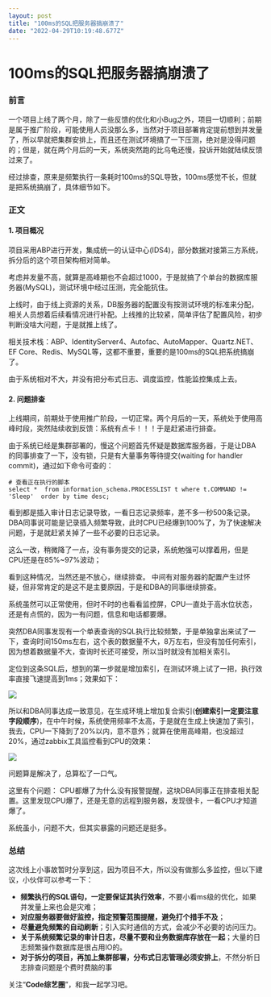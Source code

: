 ```yaml
---
layout: post
title: "100ms的SQL把服务器搞崩溃了"
date: "2022-04-29T10:19:48.677Z"
---
```

100ms的SQL把服务器搞崩溃了
=================

### 前言

一个项目上线了两个月，除了一些反馈的优化和小Bug之外，项目一切顺利；前期是属于推广阶段，可能使用人员没那么多，当然对于项目部署肯定提前想到并发量了，所以早就把集群安排上，而且还在测试环境搞了一下压测，绝对是没得问题的；但是，就在两个月后的一天，系统突然跑的比乌龟还慢，投诉开始就陆续反馈过来了。

经过排查，原来是频繁执行一条耗时100ms的SQL导致，100ms感觉不长，但就是把系统搞崩了，具体细节如下。

### 正文

#### 1\. 项目概况

项目采用ABP进行开发，集成统一的认证中心(IDS4)，部分数据对接第三方系统，拆分后的这个项目架构相对简单。

考虑并发量不高，就算是高峰期也不会超过1000，于是就搞了个单台的数据库服务器(MySQL)，测试环境中经过压测，完全能抗住。

上线时，由于线上资源的关系，DB服务器的配置没有按测试环境的标准来分配，相关人员想着后续看情况进行补配。上线推的比较紧，简单评估了配置风险，初步判断没啥大问题，于是就推上线了。

相关技术栈：ABP、IdentityServer4、Autofac、AutoMapper、Quartz.NET、EF Core、Redis、MySQL等，这都不重要，重要的是100ms的SQL把系统搞崩了。

由于系统相对不大，并没有把分布式日志、调度监控，性能监控集成上去。

#### 2\. 问题排查

上线期间，前期处于使用推广阶段，一切正常。两个月后的一天，系统处于使用高峰时段，突然陆续收到反馈：系统有点卡！！！于是赶紧进行排查。

由于系统已经是集群部署的，慢这个问题首先怀疑是数据库服务器，于是让DBA的同事排查了一下，没有锁，只是有大量事务等待提交(waiting for handler commit)，通过如下命令可查的：

    # 查看正在执行的脚本
    select *  from information_schema.PROCESSLIST t where t.COMMAND != 'Sleep'  order by time desc;
    

看到都是插入审计日志记录导致，一看日志记录频率，差不多一秒500条记录。DBA同事说可能是记录插入频繁导致，此时CPU已经爆到100%了，为了快速解决问题，于是就赶紧关掉了一些不必要的日志记录。

这么一改，稍微降了一点，没有事务提交的记录，系统勉强可以撑着用，但是CPU还是在85%~97%波动；

看到这种情况，当然还是不放心，继续排查。 中间有对服务器的配置产生过怀疑，但非常肯定的是这不是主要原因，于是和DBA的同事继续排查。

系统虽然可以正常使用，但时不时的也看看监控屏，CPU一直处于高水位状态，还是有点慌的，因为一有问题，信息和电话都要爆。

突然DBA同事发现有一个单表查询的SQL执行比较频繁，于是单独拿出来试了一下，查询时间150ms左右，这个表的数据量不大，8万左右，但没有加任何索引，因为想着数据量不大，查询时长还可接受，所以当时就没有加相关索引。

定位到这条SQL后，想到的第一步就是增加索引，在测试环境上试了一把，执行效率直接飞速提高到1ms；效果如下：

![](https://img2022.cnblogs.com/blog/1736140/202204/1736140-20220429165626863-1954200379.png)

所以和DBA同事达成一致意见，在生成环境上增加复合索引(**创建索引一定要注意字段顺序**)，在中午时候，系统使用频率不太高，于是就在生成上快速加了索引，我去，CPU一下降到了20%以内，意不意外；就算在使用高峰期，也没超过20%，通过zabbix工具监控看到CPU的效果：

![](https://img2022.cnblogs.com/blog/1736140/202204/1736140-20220429165626596-1704820943.png)

问题算是解决了，总算松了一口气。

这里有个问题： CPU都爆了为什么没有报警提醒，这块DBA同事正在排查相关配置。这里发现CPU爆了，还是无意的远程到服务器，发现很卡，一看CPU才知道爆了。

系统虽小，问题不大，但其实暴露的问题还是挺多。

### 总结

这次线上小事故暂时分享到这，因为项目不大，所以没有做那么多监控，但以下建议，小伙伴可以参考一下：

*   **频繁执行的SQL语句，一定要保证其执行效率**，不要小看ms级的优化，如果并发量上来也会是灾难；
*   **对应服务器要做好监控，指定预警范围提醒，避免打个措手不及**；
*   **尽量避免频繁的自动刷新**；引入实时通信的方式，会减少不必要的访问压力。
*   **关于系统频繁记录的审计日志，尽量不要和业务数据库存放在一起**；大量的日志频繁操作数据库是很占用IO的。
*   **对于拆分的项目，再加上集群部署，分布式日志管理必须安排上**，不然分析日志排查问题是个费时费脑的事

关注“**Code综艺圈**”，和我一起学习吧。